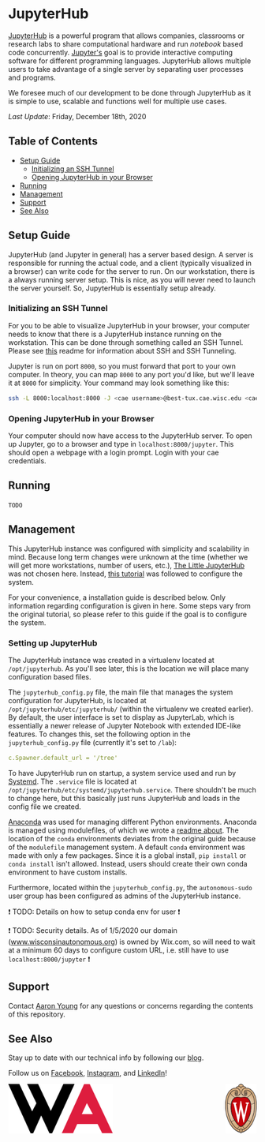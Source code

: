 # JupyterHub

[JupyterHub](https://jupyter.org/hub) is a powerful program that allows companies, classrooms or research labs to share computational hardware and run _notebook_ based code concurrently. [Jupyter's](https://jupyter.org/index.html) goal is to provide interactive computing software for different programming languages. JupyterHub allows multiple users to take advantage of a single server by separating user processes and programs. 

We foresee much of our development to be done through JupyterHub as it is simple to use, scalable and functions well for multiple use cases.

_Last Update_: Friday, December 18th, 2020

## Table of Contents
- [Setup Guide](#setup-guide)
  - [Initializing an SSH Tunnel](#initializing-an-ssh-tunnel)
  - [Opening JupyterHub in your Browser](#opening-jupyterhub-in-your-browser)
- [Running](#running)
- [Management](#management)
- [Support](#support)
- [See Also](#see-also)

## Setup Guide

JupyterHub (and Jupyter in general) has a server based design. A server is responsible for running the actual code, and a client (typically visualized in a browser) can write code for the server to run. On our workstation, there is a always running server setup. This is nice, as you will never need to launch the server yourself. So, JupyterHub is essentially setup already.

### Initializing an SSH Tunnel

For you to be able to visualize JupyterHub in your browser, your computer needs to know that there is a JupyterHub instance running on the workstation. This can be done through something called an SSH Tunnel. Please see [this](https://github.com/WisconsinAutonomous/wa-resources/blob/master/Resources/SSH.md) readme for information about SSH and SSH Tunneling.

Jupyter is run on port `8000`, so you must forward that port to your own computer. In theory, you can map `8000` to any port you'd like, but we'll leave it at `8000` for simplicity. Your command may look something like this:
```bash
ssh -L 8000:localhost:8000 -J <cae username>@best-tux.cae.wisc.edu <cae username>@carproject-06.engr.wisc.edu
```

### Opening JupyterHub in your Browser

Your computer should now have access to the JupyterHub server. To open up Jupyter, go to a browser and type in `localhost:8000/jupyter`. This should open a webpage with a login prompt. Login with your cae credentials.

## Running

`TODO`

## Management

This JupyterHub instance was configured with simplicity and scalability in mind. Because long term changes were unknown at the time (whether we will get more workstations, number of users, etc.), [The Little JupyterHub](https://tljh.jupyter.org/en/latest/) was not chosen here. Instead, [this tutorial](https://jupyterhub.readthedocs.io/en/stable/installation-guide-hard.html) was followed to configure the system.

For your convenience, a installation guide is described below. Only information regarding configuration is given in here. Some steps vary from the original tutorial, so please refer to this guide if the goal is to configure the system.

### Setting up JupyterHub

The JupyterHub instance was created in a virtualenv located at `/opt/jupyterhub`. As you'll see later, this is the location we will place many configuration based files.

The `jupyterhub_config.py` file, the main file that manages the system configuration for JupyterHub, is located at `/opt/jupyterhub/etc/jupyterhub/` (within the virtualenv we created earlier). By default, the user interface is set to display as JupyterLab, which is essentially a newer release of Jupyter Notebook with extended IDE-like features. To changes this, set the following option in the `jupyterhub_config.py` file (currently it's set to `/lab`):
```yaml
c.Spawner.default_url = '/tree'
```

To have JupyterHub run on startup, a system service used and run by [Systemd](https://man7.org/linux/man-pages/man1/systemd.1.html). The `.service` file is located at `/opt/jupyterhub/etc/systemd/jupyterhub.service`. There shouldn't be much to change here, but this basically just runs JupyterHub and loads in the config file we created.

[Anaconda](https://docs.conda.io/en/latest/) was used for managing different Python environments. Anaconda is managed using modulefiles, of which we wrote a [readme about](https://github.com/WisconsinAutonomous/wa-resources/blob/master/Resources/JupyterHub.md). The location of the `conda` environments deviates from the original guide because of the `modulefile` management system. A default `conda` environment was made with only a few packages. Since it is a global install, `pip install` or `conda install` isn't allowed. Instead, users should create their own conda environment to have custom installs.

Furthermore, located within the `jupyterhub_config.py`, the `autonomous-sudo` user group has been configured as admins of the JupyterHub instance.

:exclamation: TODO: Details on how to setup conda env for user :exclamation:

:exclamation: TODO: Security details. As of 1/5/2020 our domain (www.wisconsinautonomous.org) is owned by Wix.com, so will need to wait at a minimum 60 days to configure custom URL, i.e. still have to use `localhost:8000/jupyter` :exclamation:

## Support

Contact [Aaron Young](aryoung5@wisc.edu) for any questions or concerns regarding the contents of this repository.

## See Also

Stay up to date with our technical info by following our [blog](https://www.wisconsinautonomous.org/blog).

Follow us on [Facebook](https://www.facebook.com/wisconsinautonomous/), [Instagram](https://www.instagram.com/wisconsinautonomous/), and [LinkedIn](https://www.linkedin.com/company/wisconsin-autonomous/about/)!

<img src="https://github.com/WisconsinAutonomous/wa-resources/blob/master/Images/WA.png" alt="Wisconsin Autonomous Logo" height="100px">  <img src="https://github.com/WisconsinAutonomous/wa-resources/blob/master/Images/UWCrest.png" alt="University of Wisconsin - Madison Crest" height="100px" align="right">
